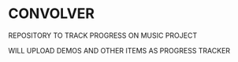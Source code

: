 # CONVOLVER
REPOSITORY TO TRACK PROGRESS ON MUSIC PROJECT

WILL UPLOAD DEMOS AND OTHER ITEMS AS PROGRESS TRACKER
